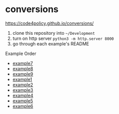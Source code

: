 # conversions

https://code4policy.github.io/conversions/

1. clone this repository into `~/Development`
2. turn on http server `python3 -m http.server 8000`
2. go through each example's README

Example Order

- [example7](./example7/index.html)
- [example8](./example8/index.html)
- [example9](./example9/index.html)
- [example1](./example1/index.html)
- [example2](./example2/index.html)
- [example3](./example3/index.html)
- [example4](./example4/index.html)
- [example5](./example5/index.html)
- [example6](./example6/index.html)

